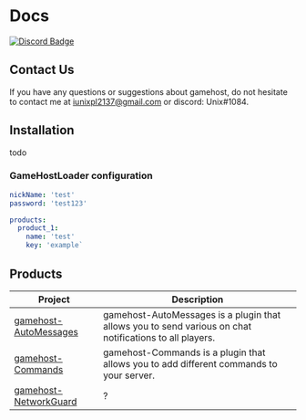 # Docs

[![Discord Badge](https://discordapp.com/api/guilds/757105576370241626/widget.png)](https://discord.gg/rGPqAhFW5B)

## Contact Us
If you have any questions or suggestions about gamehost, do not hesitate to contact me at iunixpl2137@gmail.com or discord: Unix#1084. 

## Installation
todo

### GameHostLoader configuration
```yaml
nickName: 'test'
password: 'test123'

products:
  product_1:
    name: 'test'
    key: 'example`
```

## Products

Project | Description
--- | ---
[gamehost-AutoMessages](https://github.com/gamehost-club/Docs/tree/main/products/gamehost-AutoMessages) | gamehost-AutoMessages is a plugin that allows you to send various on chat notifications to all players.
[gamehost-Commands](https://github.com/gamehost-club/Docs/tree/main/products/gamehost-Commands) | gamehost-Commands is a plugin that allows you to add different commands to your server.
[gamehost-NetworkGuard](https://github.com/gamehost-club/Docs/tree/main/products/gamehost-NetworkGuard) | ?

